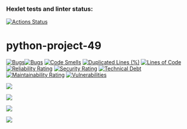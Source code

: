 ### Hexlet tests and linter status:
[![Actions Status](https://github.com/SashaKaban/python-project-49/actions/workflows/hexlet-check.yml/badge.svg)](https://github.com/SashaKaban/python-project-49/actions)

# python-project-49

[![Bugs](https://sonarcloud.io/api/project_badges/measure?project=SashaKaban_python-project-49&metric=bugs)](https://sonarcloud.io/summary/new_code?id=SashaKaban_python-project-49)[![Bugs](https://sonarcloud.io/api/project_badges/measure?project=SashaKaban_python-project-49&metric=bugs)](https://sonarcloud.io/summary/new_code?id=SashaKaban_python-project-49)
[![Code Smells](https://sonarcloud.io/api/project_badges/measure?project=SashaKaban_python-project-49&metric=code_smells)](https://sonarcloud.io/summary/new_code?id=SashaKaban_python-project-49)
[![Duplicated Lines (%)](https://sonarcloud.io/api/project_badges/measure?project=SashaKaban_python-project-49&metric=duplicated_lines_density)](https://sonarcloud.io/summary/new_code?id=SashaKaban_python-project-49)
[![Lines of Code](https://sonarcloud.io/api/project_badges/measure?project=SashaKaban_python-project-49&metric=ncloc)](https://sonarcloud.io/summary/new_code?id=SashaKaban_python-project-49)
[![Reliability Rating](https://sonarcloud.io/api/project_badges/measure?project=SashaKaban_python-project-49&metric=reliability_rating)](https://sonarcloud.io/summary/new_code?id=SashaKaban_python-project-49)
[![Security Rating](https://sonarcloud.io/api/project_badges/measure?project=SashaKaban_python-project-49&metric=security_rating)](https://sonarcloud.io/summary/new_code?id=SashaKaban_python-project-49)
[![Technical Debt](https://sonarcloud.io/api/project_badges/measure?project=SashaKaban_python-project-49&metric=sqale_index)](https://sonarcloud.io/summary/new_code?id=SashaKaban_python-project-49)
[![Maintainability Rating](https://sonarcloud.io/api/project_badges/measure?project=SashaKaban_python-project-49&metric=sqale_rating)](https://sonarcloud.io/summary/new_code?id=SashaKaban_python-project-49)
[![Vulnerabilities](https://sonarcloud.io/api/project_badges/measure?project=SashaKaban_python-project-49&metric=vulnerabilities)](https://sonarcloud.io/summary/new_code?id=SashaKaban_python-project-49)

<a href="https://asciinema.org/a/I5f4d9Ch5Zgl6NFPBN2JX3apm" target="_blank"><img src="https://asciinema.org/a/I5f4d9Ch5Zgl6NFPBN2JX3apm.svg" /></a>

<a href="https://asciinema.org/a/3BZuVOGe3vHNAYWDMRb9xwsOf" target="_blank"><img src="https://asciinema.org/a/3BZuVOGe3vHNAYWDMRb9xwsOf.svg" /></a>

<a href="https://asciinema.org/a/jVmzZW1I2ukDAIQmt6Gr4pnqX" target="_blank"><img src="https://asciinema.org/a/jVmzZW1I2ukDAIQmt6Gr4pnqX.svg" /></a>

<a href="https://asciinema.org/a/0QWugn2F1PYGxNjfgMJ8aPLtZ" target="_blank"><img src="https://asciinema.org/a/0QWugn2F1PYGxNjfgMJ8aPLtZ.svg" /></a>